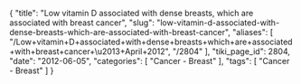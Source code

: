 {
    "title": "Low vitamin D associated with dense breasts, which are associated with breast cancer",
    "slug": "low-vitamin-d-associated-with-dense-breasts-which-are-associated-with-breast-cancer",
    "aliases": [
        "/Low+vitamin+D+associated+with+dense+breasts+which+are+associated+with+breast+cancer+\u2013+April+2012",
        "/2804"
    ],
    "tiki_page_id": 2804,
    "date": "2012-06-05",
    "categories": [
        "Cancer - Breast"
    ],
    "tags": [
        "Cancer - Breast"
    ]
}